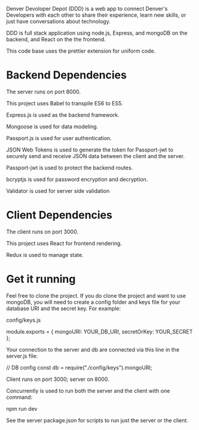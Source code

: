Denver Devoloper Depot (DDD) is a web app to connect Denver's Developers with each other to share their experience, learn new skills, or just have conversations about technology.

DDD is full stack application using node.js, Express, and mongoDB on the backend, and React on the the frontend.

This code base uses the prettier extension for uniform code.

# Backend Dependencies

The server runs on port 8000.

This project uses Babel to transpile ES6 to ES5.

Express.js is used as the backend framework.

Mongoose is used for data modeling.

Passport.js is used for user authentication.

JSON Web Tokens is used to generate the token for Passport-jwt to securely send and receive JSON data between the client and the server.

Passport-jwt is used to protect the backend routes.

bcryptjs is used for password encryption and decryption.

Validator is used for server side validation

# Client Dependencies
The client runs on port 3000.

This project uses React for frontend rendering.

Redux is used to manage state.

# Get it running
Feel free to clone the project. If you do clone the project and want to use mongoDB, you will need to create a config folder and keys file for your database URI and the secret key. For example:

config/keys.js

module.exports = {
  mongoURI: YOUR_DB_URI,
  secretOrKey: YOUR_SECRET
};

Your connection to the server and db are connected via this line in the server.js file:

// DB config
const db = require("./config/keys").mongoURI;

Client runs on port 3000; server on 8000.

Concurrently is used to run both the server and the client with one command:

npm run dev

See the server package.json for scripts to run just the server or the client.
